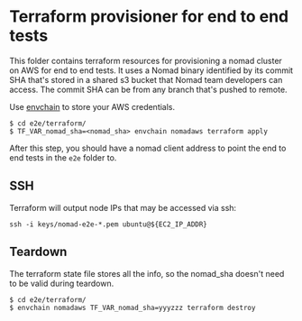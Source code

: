Terraform provisioner for end to end tests
==========================================

This folder contains terraform resources for provisioning a nomad cluster on AWS for end to end tests.
It uses a Nomad binary identified by its commit SHA that's stored in a shared s3 bucket that Nomad team
developers can access. The commit SHA can be from any branch that's pushed to remote.

Use [envchain](https://github.com/sorah/envchain) to store your AWS credentials.


```
$ cd e2e/terraform/
$ TF_VAR_nomad_sha=<nomad_sha> envchain nomadaws terraform apply
```

After this step, you should have a nomad client address to point the end to end tests in the `e2e` folder to.

## SSH

Terraform will output node IPs that may be accessed via ssh:

```
ssh -i keys/nomad-e2e-*.pem ubuntu@${EC2_IP_ADDR}
```


## Teardown
The terraform state file stores all the info, so the nomad_sha doesn't need to be valid during teardown. 

```
$ cd e2e/terraform/
$ envchain nomadaws TF_VAR_nomad_sha=yyyzzz terraform destroy
```
